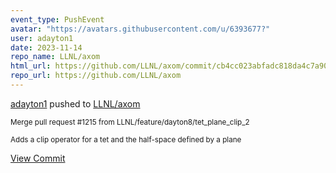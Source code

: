 ```yaml
---
event_type: PushEvent
avatar: "https://avatars.githubusercontent.com/u/6393677?"
user: adayton1
date: 2023-11-14
repo_name: LLNL/axom
html_url: https://github.com/LLNL/axom/commit/cb4cc023abfadc818da4c7a906df61caa2abad64
repo_url: https://github.com/LLNL/axom
---
```


<a href='https://github.com/adayton1' target='_blank'>adayton1</a> pushed to <a href='https://github.com/LLNL/axom' target='_blank'>LLNL/axom</a>

<small>Merge pull request #1215 from LLNL/feature/dayton8/tet_plane_clip_2

Adds a clip operator for a tet and the half-space defined by a plane</small>

<a href='https://github.com/LLNL/axom/commit/cb4cc023abfadc818da4c7a906df61caa2abad64' target='_blank'>View Commit</a>